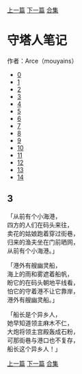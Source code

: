 [上一篇](./守塔人笔记02.md)  [下一篇](./守塔人笔记04.md)  [合集](../同人目录.md)

# 守塔人笔记

作者：Arce（mouyains）

* [0](./守塔人笔记00.md)
* [1](./守塔人笔记01.md)
* [2](./守塔人笔记02.md)
* [3](./守塔人笔记03.md)
* [4](./守塔人笔记04.md)
* [5](./守塔人笔记05.md)
* [6](./守塔人笔记06.md)
* [7](./守塔人笔记07.md)
* [8](./守塔人笔记08.md)
* [9](./守塔人笔记09.md)
* [10](./守塔人笔记10.md)
* [11](./守塔人笔记11.md)
* [12](./守塔人笔记12.md)
* [13](./守塔人笔记13.md)
* [14](./守塔人笔记14.md)

## 3
「从前有个小海港，  
四方的人们在码头来往，  
卖花的姑娘跑着穿过街巷，  
归来的渔夫坐在门前晒网，  
从前有个小海港。」

「港外有艘幽灵船，  
海上的雨和雾遮着船帆，  
盼它的在码头朝地平线看，  
怕它的守着港不让它靠岸，  
港外有艘幽灵船。」

「船长是个异乡人，  
她早知道领主麻木不仁，  
大炮将领主宫殿轰成石粉，  
可那街巷与港口也不复存，  
船长这个异乡人！」


[上一篇](./守塔人笔记02.md)  [下一篇](./守塔人笔记04.md)  [合集](../同人目录.md)
